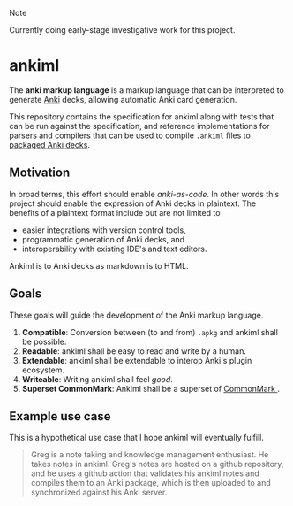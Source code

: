 > [!NOTE]
> Currently doing early-stage investigative work for this project.

# ankiml
The **anki markup language** is a markup language that can be interpreted to
generate [Anki](https://apps.ankiweb.net/) decks, allowing automatic Anki card
generation.

This repository contains the specification for ankiml along with tests that
can be run against the specification, and reference implementations for parsers
and compilers that can be used to compile `.ankiml` files to [packaged Anki
decks](https://docs.ankiweb.net/exporting.html#packaged-decks).

## Motivation
In broad terms, this effort should enable *anki-as-code*. In other words this
project should enable the expression of Anki decks in plaintext. The benefits of
a plaintext format include but are not limited to
- easier integrations with version control tools,
- programmatic generation of Anki decks, and
- interoperability with existing IDE's and text editors.

Ankiml is to Anki decks as markdown is to HTML.

## Goals
These goals will guide the development of the Anki markup language.
1. **Compatible**: Conversion between (to and from) `.apkg` and ankiml shall be
possible.
2. **Readable**: ankiml shall be easy to read and write by a human.
3. **Extendable**: ankiml shall be extendable to interop Anki's plugin
ecosystem.
4. **Writeable**: Writing ankiml shall feel *good*.
5. **Superset CommonMark**: Ankiml shall be a superset of [CommonMark
](https://commonmark.org/).

## Example use case
This is a hypothetical use case that I hope ankiml will eventually fulfill.
> Greg is a note taking and knowledge management enthusiast. He takes notes in
ankiml. Greg's notes are hosted on a github repository, and he uses a github
action that validates his ankiml notes and compiles them to an Anki package,
which is then uploaded to and synchronized against his Anki server.
